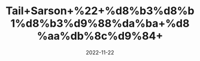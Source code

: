 ---
title: 'Tail+Sarson+%22+%d8%b3%d8%b1%d8%b3%d9%88%da%ba+%d8%aa%db%8c%d9%84+'
date: '2022-11-22' 
metatag: '' 
inventory: '0' 
draft: false 
# meta description 
shortDescripton: 'Mustard+Oil%22+++It+may+block+microbial+growth+and+promote+skin+and+hair+health.+'
description: 'Oil+%22+%d8%b1%d9%88%d8%ba%d9%86+%22+%d8%aa%db%8c%d9%84'
longdescription: ''
tags: ''
brand: ''
subCategory: ''
unit: '250 ml-Pk'
sellCount: '0'
featured: True
# product Price
price: '150.0'
# Product Short Description
shortDescription: 'Mustard+Oil%22+++It+may+block+microbial+growth+and+promote+skin+and+hair+health.+'
productID: '5B64F412-2243-ED11-996A-005056B3A416'
type: 'products'
category: 'Oil+%22+%d8%b1%d9%88%d8%ba%d9%86+%22+%d8%aa%db%8c%d9%84' 
thumnailproduct: 'https://eraconnect.blob.core.windows.net/product-images/aminsaddiquidawakhana/e6b3ea60-84a9-4204-a4a8-6e2a8860f9c7.webp' 
images:
  - image: 'https://eraconnect.blob.core.windows.net/product-images/aminsaddiquidawakhana/e6b3ea60-84a9-4204-a4a8-6e2a8860f9c7.webp'  
Variants:
---